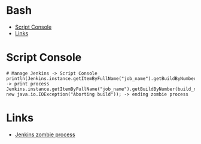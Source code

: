 Bash
===========

<!--ts-->
  * [Script Console](#script-console)
  * [Links](#links)
<!--te-->

Script Console
====
```
# Manage Jenkins -> Script Console
println(Jenkins.instance.getItemByFullName("job_name").getBuildByNumber(build_number)) -> print process
Jenkins.instance.getItemByFullName("job_name").getBuildByNumber(build_number).finish(hudson.model.Result.ABORTED, new java.io.IOException("Aborting build")); -> ending zombie process
```

Links
====
* [Jenkins zombie process](https://stackoverflow.com/questions/14456592/how-to-stop-an-unstoppable-zombie-job-on-jenkins-without-restarting-the-server/38481808#38481808)